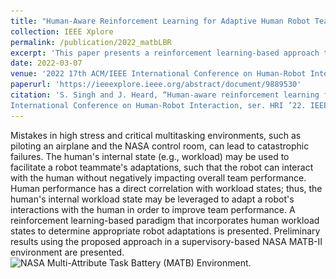 ```yaml
---
title: "Human-Aware Reinforcement Learning for Adaptive Human Robot Teaming"
collection: IEEE Xplore
permalink: /publication/2022_matbLBR
excerpt: 'This paper presents a reinforcement learning-based approach that leverages human workload states to adapt robot interactions, aiming to improve team performance in high-stress, multitasking environments like the NASA MATB-II task.'
date: 2022-03-07
venue: '2022 17th ACM/IEEE International Conference on Human-Robot Interaction (HRI)'
paperurl: 'https://ieeexplore.ieee.org/abstract/document/9889530'
citation: 'S. Singh and J. Heard, “Human-aware reinforcement learning for adaptive human robot teaming,” in Proceedings of the 2022 ACM/IEEE
International Conference on Human-Robot Interaction, ser. HRI ’22. IEEE Press, 2022, p. 1049–1052.'
---
```

Mistakes in high stress and critical multitasking environments, such as piloting an airplane and the NASA control room, can lead to catastrophic failures. The human's internal state (e.g., workload) may be used to facilitate a robot teammate's adaptations, such that the robot can interact with the human without negatively impacting overall team performance. Human performance has a direct correlation with workload states; thus, the human's internal workload state may be leveraged to adapt a robot's interactions with the human in order to improve team performance. A reinforcement learning-based paradigm that incorporates human workload states to determine appropriate robot adaptations is presented. Preliminary results using the proposed approach in a supervisory-based NASA MATB-II environment are presented.
![NASA Multi-Attribute Task Battery (MATB) Environment.](\../images/NASA_MATB_env.png)